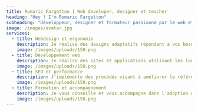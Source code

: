 ```yaml
---
title: Romaric Fargetton | Web developer, designer et teacher
heading: "Hey ! I'm Romaric Fargetton"
subheading: "Développeur, designer et formateur passionné par le web et ses technologies, je réalise applications et sites web avec un seul objectif en tête: une expérience intuitive, rapide et élégante."
image: /images/avatar.jpg
services:
  - title: Webdesign et ergonomie
    description: Je réalise des designs adaptatifs répondant à vos besoins et aux fonctionnalités du produit.
    image: /images/uploads/150.png
  - title: Développement web
    description: Je réalise des sites et applications utilisant les langages du web, notamment grâce à des librairies comme React.
    image: /images/uploads/150.png
  - title: SEO et performance
    description: J’implémente des procédés visant à améliorer le référencement, la performance et à assurer le respect des bonnes pratiques.
    image: /images/uploads/150.png  
  - title: Formation et accompagnement
    description: Je vous conseille et vous accompagne dans l'adoption de nouvelles pratiques, outils ou CMS.
    image: /images/uploads/150.png    
---
```

